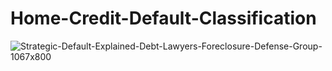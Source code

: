 # Home-Credit-Default-Classification

![Strategic-Default-Explained-Debt-Lawyers-Foreclosure-Defense-Group-1067x800](https://github.com/Chinghsiaochen/Home-Credit-Default-Classification/assets/104823654/40845697-3bed-4f85-8ddb-5e8db367908f)
